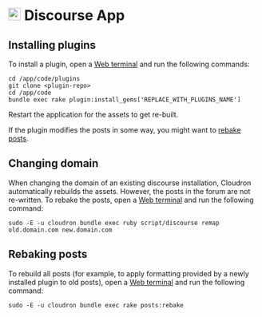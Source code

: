 # <img src="/documentation/img/discourse-logo.png" width="25px"> Discourse App

## Installing plugins

To install a plugin, open a [Web terminal](/documentation/apps#web-terminal) and run the following
commands:

```
cd /app/code/plugins
git clone <plugin-repo>
cd /app/code
bundle exec rake plugin:install_gems['REPLACE_WITH_PLUGINS_NAME'] 
```

Restart the application for the assets to get re-built.

If the plugin modifies the posts in some way, you might want to [rebake posts](#rebaking-posts).

## Changing domain

When changing the domain of an existing discourse installation, Cloudron automatically
rebuilds the assets. However, the posts in the forum are not re-written. To rebake
the posts, open a [Web terminal](/documentation/apps#web-terminal) and run the following
command:

```
sudo -E -u cloudron bundle exec ruby script/discourse remap old.domain.com new.domain.com
```

## Rebaking posts

To rebuild all posts (for example, to apply formatting provided by a newly installed plugin to
old posts), open a [Web terminal](/documentation/apps#web-terminal) and run the following
command:

```
sudo -E -u cloudron bundle exec rake posts:rebake
```
